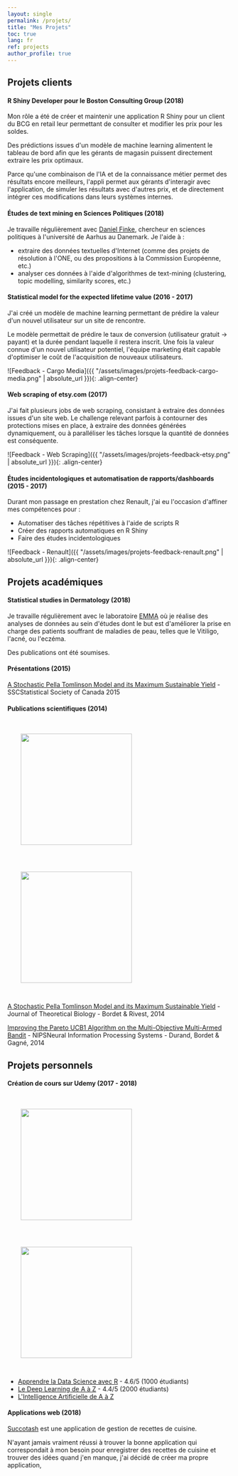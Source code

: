 ```yaml
---
layout: single
permalink: /projets/
title: "Mes Projets"
toc: true
lang: fr
ref: projects
author_profile: true
---
```


## Projets clients

#### R Shiny Developer pour le Boston Consulting Group (2018)

Mon rôle a été de créer et maintenir une application R Shiny pour un client du BCG en retail leur permettant de consulter et modifier les prix pour les soldes.

Des prédictions issues d'un modèle de machine learning alimentent le tableau de bord afin que les gérants de magasin puissent directement extraire les prix optimaux.

Parce qu'une combinaison de l'IA et de la connaissance métier permet des résultats encore meilleurs, l'appli permet aux gérants d'interagir avec l'application, de simuler les résultats avec d'autres prix, et de directement intégrer ces modifications dans leurs systèmes internes.

#### Études de text mining en Sciences Politiques (2018)

Je travaille régulièrement avec [Daniel Finke](http://pure.au.dk/portal/en/persons/id%2835814d4e-3b95-4fcf-9672-9ea94c9dadb7%29.html), chercheur en sciences politiques à l'université de Aarhus au Danemark. Je l'aide à :

* extraire des données textuelles d'Internet (comme des projets de résolution à l'ONE, ou des propositions à la Commission Européenne, etc.)
* analyser ces données à l'aide d'algorithmes de text-mining (clustering, topic modelling, similarity scores, etc.)

#### Statistical model for the expected lifetime value (2016 - 2017)

J'ai créé un modèle de machine learning permettant de prédire la valeur d'un nouvel utilisateur sur un site de rencontre.

Le modèle permettait de prédire le taux de conversion (utilisateur gratuit -> payant) et la durée pendant laquelle il restera inscrit. Une fois la valeur connue d'un nouvel utilisateur potentiel, l'équipe marketing était capable d'optimiser le coût de l'acquisition de nouveaux utilisateurs.

![Feedback - Cargo Media]({{ "/assets/images/projets-feedback-cargo-media.png" | absolute_url }}){: .align-center}

#### Web scraping of etsy.com (2017)

J'ai fait plusieurs jobs de web scraping, consistant à extraire des données issues d'un site web. Le challenge relevant parfois à contourner des protections mises en place, à extraire des données générées dynamiquement, ou à paralléliser les tâches lorsque la quantité de données est conséquente.

![Feedback - Web Scraping]({{ "/assets/images/projets-feedback-etsy.png" | absolute_url }}){: .align-center}

#### Études incidentologiques et automatisation de rapports/dashboards (2015 - 2017)

Durant mon passage en prestation chez Renault, j'ai eu l'occasion d'affiner mes compétences pour :

* Automatiser des tâches répétitives à l'aide de scripts R
* Créer des rapports automatiques en R Shiny
* Faire des études incidentologiques

![Feedback - Renault]({{ "/assets/images/projets-feedback-renault.png" | absolute_url }}){: .align-center}

## Projets académiques

#### Statistical studies in Dermatology (2018)

Je travaille régulièrement avec le laboratoire [EMMA](http://emma.clinic/) où je réalise des analyses de données au sein d'études dont le but est d'améliorer la prise en charge des patients souffrant de maladies de peau, telles que le Vitiligo, l'acné, ou l'eczéma.

Des publications ont été soumises.

#### Présentations (2015)

[A Stochastic Pella Tomlinson Model and its Maximum Sustainable Yield](https://ssc.ca/sites/default/files/meetings/ssc2015_program_full.compressed.pdf) - <span class="tooltip">SSC<span class="tooltiptext">Statistical Society of Canada</span></span> 2015

#### Publications scientifiques (2014)

<div class="text-center">
	<img src="{{ "/assets/images/pella-tomlinson.png" | absolute_url }}" width="250px" style="margin: 30px">
	<img src="{{ "/assets/images/MOMAB.png" | absolute_url }}" width="250px" style="margin: 30px">
</div>

[A Stochastic Pella Tomlinson Model and its Maximum Sustainable Yield](https://www.sciencedirect.com/science/article/pii/S0022519314003555) - Journal of Theoretical Biology - Bordet & Rivest, 2014

[Improving the Pareto UCB1 Algorithm on the Multi-Objective Multi-Armed Bandit](https://www.researchgate.net/publication/270592330_Improving_the_Pareto_UCB1_Algorithm_on_the_Multi-Objective_Multi-Armed_Bandit) - <span class="tooltip">NIPS<span class="tooltiptext">Neural Information Processing Systems</span></span> - Durand, Bordet & Gagné, 2014


## Projets personnels

#### Création de cours sur Udemy (2017 - 2018)

<div class="text-center">
	<img src="{{ "/assets/images/deep-learning-udemy.png" | absolute_url }}" width="250px" style="margin: 30px">
	<img src="{{ "/assets/images/r-udemy.png" | absolute_url }}" width="250px" style="margin: 30px">
</div>

* [Apprendre la Data Science avec R](https://www.udemy.com/datascience-r/?couponCode=WEBSITE) - 4.6/5 (1000 étudiants)
* [Le Deep Learning de A à Z](https://www.udemy.com/le-deep-learning-de-a-a-z/?couponCode=WEBSITE) - 4.4/5 (2000 étudiants)
* [L'Intelligence Artificielle de A à Z](https://www.udemy.com/intelligence-artificielle-az/?couponCode=WEBSITE) 

#### Applications web (2018)

[Succotash](https://github.com/Huitziii/succotash) est une application de gestion de recettes de cuisine.

N'ayant jamais vraiment réussi à trouver la bonne application qui correspondait à mon besoin pour enregistrer des recettes de cuisine et trouver des idées quand j'en manque, j'ai décidé de créer ma propre application, 
